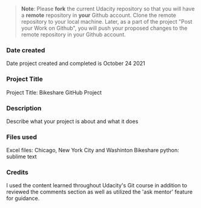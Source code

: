 >**Note**: Please **fork** the current Udacity repository so that you will have a **remote** repository in **your** Github account. Clone the remote repository to your local machine. Later, as a part of the project "Post your Work on Github", you will push your proposed changes to the remote repository in your Github account.

### Date created
Date project created and completed is October 24 2021

### Project Title
Project Title: Bikeshare GitHub Project

### Description
Describe what your project is about and what it does

### Files used
Excel files: Chicago, New York City and Washinton
Bikeshare python: sublime text

### Credits
I used the content learned throughout Udacity's Git course in addition to reviewed the comments section as well as utilized the 'ask mentor' feature for guidance. 

